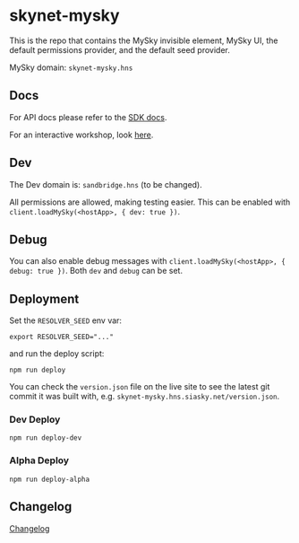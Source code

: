 # skynet-mysky

This is the repo that contains the MySky invisible element, MySky UI, the default permissions provider, and the default seed provider.

MySky domain: `skynet-mysky.hns`

## Docs

For API docs please refer to the [SDK docs](https://siasky.net/docs/#mysky).

For an interactive workshop, look [here](https://app.gitbook.com/@skynet-labs/s/skynet-developer-guide/skynet-workshops/introduction-workshop).

## Dev

The Dev domain is: `sandbridge.hns` (to be changed).

All permissions are allowed, making testing easier. This can be enabled with `client.loadMySky(<hostApp>, { dev: true })`.

## Debug

You can also enable debug messages with `client.loadMySky(<hostApp>, { debug: true })`. Both `dev` and `debug` can be set.

## Deployment

Set the `RESOLVER_SEED` env var:

```
export RESOLVER_SEED="..."
```

and run the deploy script:

```
npm run deploy
```

You can check the `version.json` file on the live site to see the latest git commit it was built with, e.g. `skynet-mysky.hns.siasky.net/version.json`.

### Dev Deploy

```
npm run deploy-dev
```

### Alpha Deploy

```
npm run deploy-alpha
```

## Changelog

[Changelog](./CHANGELOG.md)

